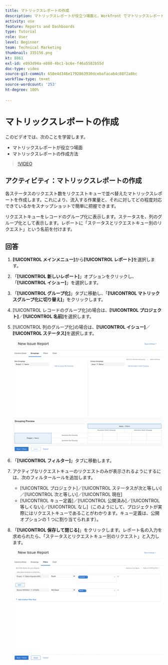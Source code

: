 ```yaml
---
title: マトリックスレポートの作成
description: マトリックスレポートが役立つ場面と、Workfront でマトリックスレポートを作成する方法について説明します。
activity: use
feature: Reports and Dashboards
type: Tutorial
role: User
level: Beginner
team: Technical Marketing
thumbnail: 335156.png
kt: 8861
exl-id: e893d94a-e808-4bc1-bc6e-f46a5582b55d
doc-type: video
source-git-commit: 650e4d346e1792863930dcebafacab4c88f2a8bc
workflow-type: tm+mt
source-wordcount: '253'
ht-degree: 100%

---
```


# マトリックスレポートの作成

このビデオでは、次のことを学習します。

* マトリックスレポートが役立つ場面
* マトリックスレポートの作成方法

>[!VIDEO](https://video.tv.adobe.com/v/335156/?quality=12&learn=on)

## アクティビティ：マトリックスレポートの作成

各ステータスのリクエスト数をリクエストキューで並べ替えたマトリックスレポートを作成します。これにより、流入する作業量と、それに対してどの程度対応できているかをスナップショットで簡単に把握できます。

リクエストキューをレコードのグループ化に表示します。ステータスを、列のグループ化として表示します。レポートに「ステータスとリクエストキュー別のリクエスト」という名前を付けます。

## 回答

1. **[!UICONTROL メインメニュー]**&#x200B;から&#x200B;**[!UICONTROL レポート]**&#x200B;を選択します。
1. 「**[!UICONTROL 新しいレポート]**」オプションをクリックし、「**[!UICONTROL イシュー]**」を選択します。
1. 「**[!UICONTROL グループ化]**」タブに移動し、「**[!UICONTROL マトリックスグループ化に切り替え]**」をクリックします。
1. [!UICONTROL レコードのグループ化]の場合は、**[!UICONTROL プロジェクト]**／**[!UICONTROL 名前]**&#x200B;を選択します。
1. [!UICONTROL 列のグループ化]の場合は、**[!UICONTROL イシュー]**／**[!UICONTROL ステータス]**&#x200B;を選択します。

   ![新しいイシューレポートのグループ化を作成する画面の画像](assets/matrix-report-groupings.png)

1. 「**[!UICONTROL フィルター]**」タブに移動します。
1. アクティブなリクエストキューのリクエストのみが表示されるようにするには、次のフィルタールールを追加します。

   * [!UICONTROL プロジェクト]／[!UICONTROL ステータスが次と等しい]／[!UICONTROL 次と等しい]／[!UICONTROL 現在]
   * [!UICONTROL キュー定義]／[!UICONTROL 公開済み]／[!UICONTROL 等しくない]／[!UICONTROL なし]（このようにして、プロジェクトが実際にはリクエストキューであることがわかります。キュー定義は、公開オプションの 1 つに割り当てられます）。

1. 「**[!UICONTROL 保存して閉じる]**」をクリックします。レポート名の入力を求められたら、「ステータスとリクエストキュー別のリクエスト」と入力します。

   ![新しいイシューレポートフィルターを作成する画面の画像](assets/matrix-report-filters.png)
